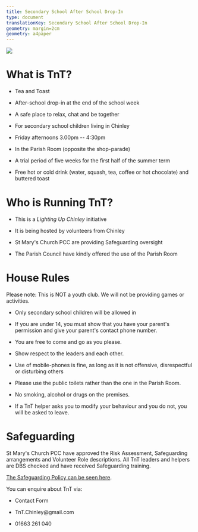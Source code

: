 ```yaml
---
title: Secondary School After School Drop-In
type: document
translationKey: Secondary School After School Drop-In
geometry: margin=2cm
geometry: a4paper
---
```


![](/media/Source_Pages/TnT_Webpage/media/image1.png)

# What is TnT?

-   Tea and Toast

-   After-school drop-in at the end of the school week

-   A safe place to relax, chat and be together

-   For secondary school children living in Chinley

-   Friday afternoons 3.00pm -- 4:30pm

-   In the Parish Room (opposite the shop-parade)

-   A trial period of five weeks for the first half of the summer term

-   Free hot or cold drink (water, squash, tea, coffee or hot chocolate)
    and buttered toast

# Who is Running TnT?

-   This is a *Lighting Up Chinley* initiative

-   It is being hosted by volunteers from Chinley

-   St Mary\'s Church PCC are providing Safeguarding oversight

-   The Parish Council have kindly offered the use of the Parish Room

# House Rules

Please note: This is NOT a youth club. We will not be providing games or
activities.

-   Only secondary school children will be allowed in

-   If you are under 14, you must show that you have your parent\'s
    permission and give your parent\'s contact phone number.

-   You are free to come and go as you please.

-   Show respect to the leaders and each other.

-   Use of mobile-phones is fine, as long as it is not
    offensive, disrespectful or disturbing others

-   Please use the public toilets rather than the one in the Parish
    Room.

-   No smoking, alcohol or drugs on the premises.

-   If a TnT helper asks you to modify your behaviour and you do not,
    you will be asked to leave.

# Safeguarding

St Mary\'s Church PCC have approved the Risk Assessment, Safeguarding
arrangements and Volunteer Role descriptions. All TnT leaders and
helpers are DBS checked and have received Safeguarding training.

[The Safeguarding Policy can be seen
here](https://chinleybuxworthcofe.jimdofree.com/policies/safeguarding-policy/).

You can enquire about TnT via:

-   Contact Form

-   TnT.Chinley\@gmail.com

-   01663 261 040

